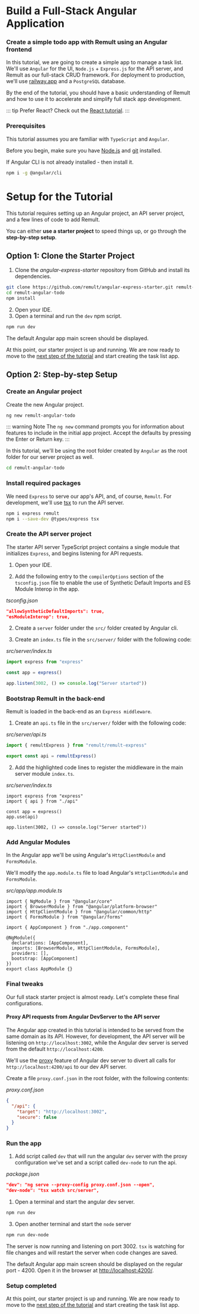 # Build a Full-Stack Angular Application

### Create a simple todo app with Remult using an Angular frontend

In this tutorial, we are going to create a simple app to manage a task list. We'll use `Angular` for the UI, `Node.js` + `Express.js` for the API server, and Remult as our full-stack CRUD framework. For deployment to production, we'll use [railway.app](https://railway.app/) and a `PostgreSQL` database.

By the end of the tutorial, you should have a basic understanding of Remult and how to use it to accelerate and simplify full stack app development.

::: tip Prefer React?
Check out the [React tutorial](../react/).
:::

### Prerequisites

This tutorial assumes you are familiar with `TypeScript` and `Angular`.

Before you begin, make sure you have [Node.js](https://nodejs.org) and [git](https://git-scm.com/) installed. <!-- consider specifying Node minimum version with npm -->

If Angular CLI is not already installed - then install it.

```sh
npm i -g @angular/cli
```

# Setup for the Tutorial

This tutorial requires setting up an Angular project, an API server project, and a few lines of code to add Remult.

You can either **use a starter project** to speed things up, or go through the **step-by-step setup**.

## Option 1: Clone the Starter Project

1. Clone the _angular-express-starter_ repository from GitHub and install its dependencies.

```sh
git clone https://github.com/remult/angular-express-starter.git remult-angular-todo
cd remult-angular-todo
npm install
```

2. Open your IDE.
3. Open a terminal and run the `dev` npm script.

```sh
npm run dev
```

The default Angular app main screen should be displayed.

At this point, our starter project is up and running. We are now ready to move to the [next step of the tutorial](./entities.md) and start creating the task list app.

## Option 2: Step-by-step Setup

### Create an Angular project

Create the new Angular project.

```sh
ng new remult-angular-todo
```

::: warning Note
The `ng new` command prompts you for information about features to include in the initial app project. Accept the defaults by pressing the Enter or Return key.
:::

In this tutorial, we'll be using the root folder created by `Angular` as the root folder for our server project as well.

```sh
cd remult-angular-todo
```

### Install required packages

We need `Express` to serve our app's API, and, of course, `Remult`. For development, we'll use [tsx](https://www.npmjs.com/package/tsx) to run the API server.

```sh
npm i express remult
npm i --save-dev @types/express tsx
```

### Create the API server project

The starter API server TypeScript project contains a single module that initializes `Express`, and begins listening for API requests.

1. Open your IDE.

2. Add the following entry to the `compilerOptions` section of the `tsconfig.json` file to enable the use of Synthetic Default Imports and ES Module Interop in the app.

_tsconfig.json_

```json
"allowSyntheticDefaultImports": true,
"esModuleInterop": true,
```

2. Create a `server` folder under the `src/` folder created by Angular cli.

3. Create an `index.ts` file in the `src/server/` folder with the following code:

_src/server/index.ts_

```ts
import express from "express"

const app = express()

app.listen(3002, () => console.log("Server started"))
```

### Bootstrap Remult in the back-end

Remult is loaded in the back-end as an `Express middleware`.

1. Create an `api.ts` file in the `src/server/` folder with the following code:

_src/server/api.ts_

```ts
import { remultExpress } from "remult/remult-express"

export const api = remultExpress()
```

2. Add the highlighted code lines to register the middleware in the main server module `index.ts`.

_src/server/index.ts_

```ts{2,5}
import express from "express"
import { api } from "./api"

const app = express()
app.use(api)

app.listen(3002, () => console.log("Server started"))
```

### Add Angular Modules

In the Angular app we'll be using Angular's `HttpClientModule` and `FormsModule`.

We'll modify the `app.module.ts` file to load Angular's `HttpClientModule` and `FormsModule`.

_src/app/app.module.ts_

```ts{3-4,10}
import { NgModule } from "@angular/core"
import { BrowserModule } from "@angular/platform-browser"
import { HttpClientModule } from "@angular/common/http"
import { FormsModule } from "@angular/forms"

import { AppComponent } from "./app.component"

@NgModule({
  declarations: [AppComponent],
  imports: [BrowserModule, HttpClientModule, FormsModule],
  providers: [],
  bootstrap: [AppComponent]
})
export class AppModule {}
```

### Final tweaks

Our full stack starter project is almost ready. Let's complete these final configurations.

#### Proxy API requests from Angular DevServer to the API server

The Angular app created in this tutorial is intended to be served from the same domain as its API.
However, for development, the API server will be listening on `http://localhost:3002`, while the Angular dev server is served from the default `http://localhost:4200`.

We'll use the [proxy](https://angular.io/guide/build#proxying-to-a-backend-server) feature of Angular dev server to divert all calls for `http://localhost:4200/api` to our dev API server.

Create a file `proxy.conf.json` in the root folder, with the following contents:

_proxy.conf.json_

```json
{
  "/api": {
    "target": "http://localhost:3002",
    "secure": false
  }
}
```

### Run the app

1. Add script called `dev` that will run the angular `dev` server with the proxy configuration we've set and a script called `dev-node` to run the api.

_package.json_

```json
"dev": "ng serve --proxy-config proxy.conf.json --open",
"dev-node": "tsx watch src/server",
```

1. Open a terminal and start the angular dev server.

```sh
npm run dev
```

3. Open another terminal and start the `node` server

```sh
npm run dev-node
```

The server is now running and listening on port 3002. `tsx` is watching for file changes and will restart the server when code changes are saved.

The default Angular app main screen should be displayed on the regular port - 4200. Open it in the browser at [http://localhost:4200/](http://localhost:4200/).

### Setup completed

At this point, our starter project is up and running. We are now ready to move to the [next step of the tutorial](./entities.md) and start creating the task list app.

